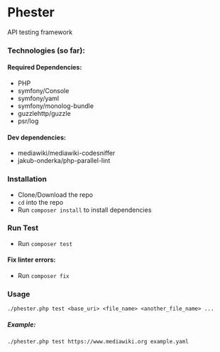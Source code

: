 # Phester

API testing framework


### Technologies (so far):
#### Required Dependencies:
- PHP
- symfony/Console
- symfony/yaml
- symfony/monolog-bundle
- guzzlehttp/guzzle
- psr/log

#### Dev dependencies:
- mediawiki/mediawiki-codesniffer
- jakub-onderka/php-parallel-lint

### Installation
- Clone/Download the repo
- `cd` into the repo
- Run `composer install` to install dependencies

### Run Test
- Run `composer test`

#### Fix linter errors:
- Run `composer fix`

### Usage
`./phester.php test <base_uri> <file_name> <another_file_name> ...`

##### Example: 
`./phester.php test https://www.mediawiki.org example.yaml`